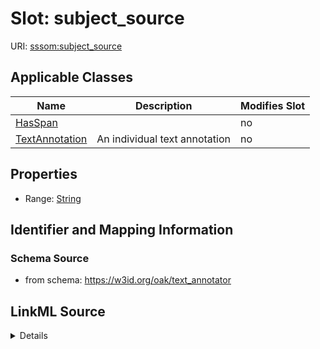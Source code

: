 # Slot: subject_source

URI: [sssom:subject_source](http://w3id.org/sssom/subject_source)



<!-- no inheritance hierarchy -->




## Applicable Classes

| Name | Description | Modifies Slot |
| --- | --- | --- |
[HasSpan](HasSpan.md) |  |  no  |
[TextAnnotation](TextAnnotation.md) | An individual text annotation |  no  |







## Properties

* Range: [String](String.md)





## Identifier and Mapping Information







### Schema Source


* from schema: https://w3id.org/oak/text_annotator




## LinkML Source

<details>
```yaml
name: subject_source
from_schema: https://w3id.org/oak/text_annotator
exact_mappings:
- oa:hasBody
rank: 1000
slot_uri: sssom:subject_source
alias: subject_source
owner: HasSpan
domain_of:
- HasSpan
range: string

```
</details>